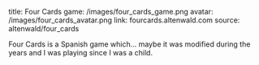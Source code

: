 title: Four Cards
game: /images/four_cards_game.png
avatar: /images/four_cards_avatar.png
link: fourcards.altenwald.com
source: altenwald/four_cards

Four Cards is a Spanish game which... maybe it was modified during the years and I was playing since I was a child.
